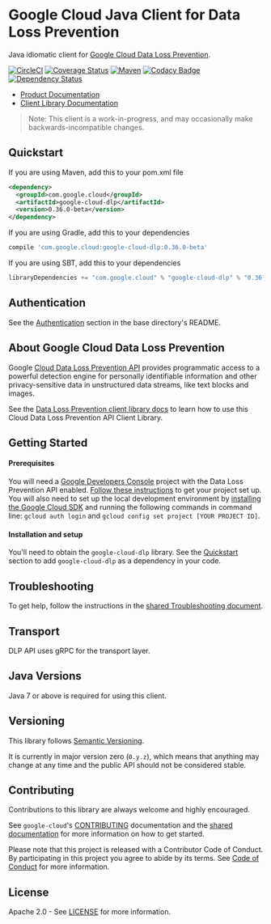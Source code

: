 Google Cloud Java Client for Data Loss Prevention
======================================

Java idiomatic client for [Google Cloud Data Loss Prevention][cloud-dlp].

[![CircleCI](https://circleci.com/gh/GoogleCloudPlatform/google-cloud-java/tree/master.svg?style=shield)](https://circleci.com/gh/GoogleCloudPlatform/google-cloud-java/tree/master)
[![Coverage Status](https://coveralls.io/repos/GoogleCloudPlatform/google-cloud-java/badge.svg?branch=master)](https://coveralls.io/r/GoogleCloudPlatform/google-cloud-java?branch=master)
[![Maven](https://img.shields.io/maven-central/v/com.google.cloud/google-cloud-.svg)](https://img.shields.io/maven-central/v/com.google.cloud/google-cloud-video-intelligence.svg)
[![Codacy Badge](https://api.codacy.com/project/badge/grade/9da006ad7c3a4fe1abd142e77c003917)](https://www.codacy.com/app/mziccard/google-cloud-java)
[![Dependency Status](https://www.versioneye.com/user/projects/58fe4c8d6ac171426c414772/badge.svg?style=flat)](https://www.versioneye.com/user/projects/58fe4c8d6ac171426c414772)

- [Product Documentation][dlp-product-docs]
- [Client Library Documentation][dlp-client-lib-docs]

> Note: This client is a work-in-progress, and may occasionally
> make backwards-incompatible changes.

Quickstart
----------

[//]: # ({x-version-update-start:google-cloud-dlp:released})
If you are using Maven, add this to your pom.xml file
```xml
<dependency>
  <groupId>com.google.cloud</groupId>
  <artifactId>google-cloud-dlp</artifactId>
  <version>0.36.0-beta</version>
</dependency>
```
If you are using Gradle, add this to your dependencies
```Groovy
compile 'com.google.cloud:google-cloud-dlp:0.36.0-beta'
```
If you are using SBT, add this to your dependencies
```Scala
libraryDependencies += "com.google.cloud" % "google-cloud-dlp" % "0.36.0-beta"
```
[//]: # ({x-version-update-end})

Authentication
--------------

See the [Authentication](https://github.com/GoogleCloudPlatform/google-cloud-java#authentication) section
in the base directory's README.

About Google Cloud Data Loss Prevention
----------------------------

Google [Cloud Data Loss Prevention API][cloud-dlp]
provides programmatic access to a powerful detection engine for personally identifiable information and other privacy-sensitive data in unstructured data streams, like text blocks and images.

See the [Data Loss Prevention client library docs][dlp-client-lib-docs]
to learn how to use this Cloud Data Loss Prevention API Client Library.

Getting Started
---------------
#### Prerequisites
You will need a [Google Developers Console](https://console.developers.google.com/) project with the Data Loss Prevention API enabled. [Follow these instructions](https://cloud.google.com/docs/authentication#preparation) to get your project set up. You will also need to set up the local development environment by [installing the Google Cloud SDK](https://cloud.google.com/sdk/) and running the following commands in command line: `gcloud auth login` and `gcloud config set project [YOUR PROJECT ID]`.

#### Installation and setup
You'll need to obtain the `google-cloud-dlp` library.
See the [Quickstart](#quickstart) section to add `google-cloud-dlp` as a dependency in your code.

Troubleshooting
---------------

To get help, follow the instructions in the [shared Troubleshooting document](https://github.com/GoogleCloudPlatform/gcloud-common/blob/master/troubleshooting/readme.md#troubleshooting).

Transport
---------
DLP API uses gRPC for the transport layer.

Java Versions
-------------

Java 7 or above is required for using this client.

Versioning
----------

This library follows [Semantic Versioning](http://semver.org/).

It is currently in major version zero (``0.y.z``), which means that anything may change at any time and the public API should not be considered stable.

Contributing
------------

Contributions to this library are always welcome and highly encouraged.

See `google-cloud`'s [CONTRIBUTING] documentation and the [shared documentation](https://github.com/GoogleCloudPlatform/gcloud-common/blob/master/contributing/readme.md#how-to-contribute-to-gcloud) for more information on how to get started.

Please note that this project is released with a Contributor Code of Conduct. By participating in this project you agree to abide by its terms. See [Code of Conduct][code-of-conduct] for more information.

License
-------

Apache 2.0 - See [LICENSE] for more information.


[CONTRIBUTING]:https://github.com/GoogleCloudPlatform/google-cloud-java/blob/master/CONTRIBUTING.md
[code-of-conduct]:https://github.com/GoogleCloudPlatform/google-cloud-java/blob/master/CODE_OF_CONDUCT.md#contributor-code-of-conduct
[LICENSE]: https://github.com/GoogleCloudPlatform/google-cloud-java/blob/master/LICENSE
[cloud-platform]: https://cloud.google.com/
[cloud-dlp]: https://cloud.google.com/dlp/
[dlp-product-docs]: https://cloud.google.com/dlp/docs/
[dlp-client-lib-docs]: https://googlecloudplatform.github.io/google-cloud-java/latest/apidocs/index.html?com/google/cloud/dlp/v2beta1/package-summary.html
